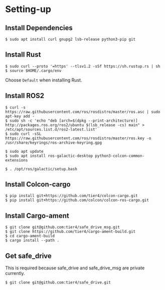 # Setting-up

## Install Dependencies

```text
$ sudo apt install curl gnupg2 lsb-release python3-pip git
```

## Install Rust

```text
$ sudo curl --proto '=https' --tlsv1.2 -sSf https://sh.rustup.rs | sh
$ source $HOME/.cargo/env
```

Choose `Default` when installing Rust.

## Install ROS2

```text
$ curl -s https://raw.githubusercontent.com/ros/rosdistro/master/ros.asc | sudo apt-key add -
$ sudo sh -c 'echo "deb [arch=$(dpkg --print-architecture)] http://packages.ros.org/ros2/ubuntu $(lsb_release -cs) main" > /etc/apt/sources.list.d/ros2-latest.list'
$ sudo curl -sSL https://raw.githubusercontent.com/ros/rosdistro/master/ros.key -o /usr/share/keyrings/ros-archive-keyring.gpg
```

```text
$ sudo apt update
$ sudo apt install ros-galactic-desktop python3-colcon-common-extensions
```

```text
$ . /opt/ros/galactic/setup.bash
```

## Install Colcon-cargo

```text
$ pip install git+https://github.com/tier4/colcon-cargo.git
$ pip install git+https://github.com/colcon/colcon-ros-cargo.git
```

## Install Cargo-ament

```text
$ git clone git@github.com:tier4/safe_drive_msg.git
$ git clone https://github.com/tier4/cargo-ament-build.git
$ cd cargo-ament-build
$ cargo install --path .
```

## Get safe_drive

This is required because safe_drive and safe_drive_msg are private currently.

```text
$ git clone git@github.com:tier4/safe_drive.git
```
